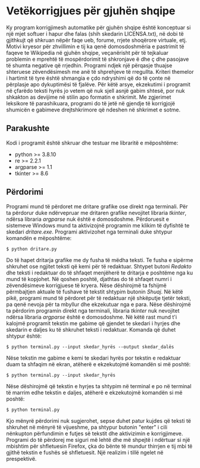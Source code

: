 # Vetëkorrigjues për gjuhën shqipe

Ky program korrigjimesh automatike për gjuhën shqipe është konceptuar si
një mjet softuer i hapur dhe falas (shih skedarin LICENSA.txt), në dobi të
gjithkujt që shkruan nëpër faqe ueb, forume, rrjete shoqërore virtuale, etj.
Motivi kryesor për zhvillimin e tij ka qenë domosdoshmëria e pastrimit të
faqeve te Wikipedia në gjuhën shqipe, veçanërisht për të tejkaluar problemin
e mprehtë të mospërdorimit të shkronjave ë dhe ç dhe pasojave të shumta 
negative që rrjedhin. Programi ndjek një përqasje thuajse shteruese 
zëvendësimesh me anë të shprehjeve të rregullta. Kriteri themelor i hartimit
të tyre është shmangia e çdo ndryshimi që do të çonte në përplasje apo
dykuptimësi të fjalëve. Për këtë arsye, ekzekutimi i programit në çfarëdo 
teksti hyrës jo vetem që nuk sjell asnjë gabim shtesë, por nuk shkakton as 
devijime në stilin apo formatin e shkrimit. Me zgjerimet leksikore të 
parashikuara, programi do të jetë në gjendje të korrigjojë shumicën e
gabimeve drejtshkrimore që ndeshen në shkrimet e sotme.

## Parakushte

Kodi i programit është shkruar dhe testuar me libraritë e mëposhtëme:
- python >= 3.8.10
- re >= 2.2.1
- argparse >= 1.1
- tkinter >= 8.6

## Përdorimi

Programi mund të përdoret me dritare grafike ose direkt nga terminali. Për
ta përdorur duke ndërvepruar me dritaren grafike nevojitet libraria *tkinter*,
ndërsa libraria *argparse* nuk është e domosdoshme. Përdoruesit e sistemeve Windows
mund ta aktivizojnë programin me klikim të dyfishtë te skedari *dritare.exe*.
Programi aktivizohet nga terminali duke shtypur komandën e mëposhtëme:

```
$ python dritare.py
```

Do të hapet dritarja grafike me dy fusha të mëdha teksti. Te fusha e sipërme 
shkruhet ose ngjitet teksti që kemi për të redaktuar. Shtypet butoni *Redakto* 
dhe teksti i redaktuar do të shfaqet menjëherë te dritarja e poshtëme nga ku 
mund të kopjohet. Në qoshen poshtë, djathtas do të shfaqet numri i 
zëvendësimeve korrigjuese të kryera. Nëse dëshirojmë ta fshijmë përmbajtjen 
aktuale të fushave të tekstit shtypim butonin *Shuaj*. Në këtë pikë, programi 
mund të përdoret për të redaktuar një shkëputje tjetër teksti, pa qenë nevoja 
për ta mbyllur dhe ekzekutuar nga e para. Nëse dëshirojmë ta përdorim 
programin direkt nga terminali, libraria *tkinter* nuk nevojitet ndërsa libraria
*argparse* është e domosdoshme. Në këtë rast mund t'i kalojmë programit tekstin 
me gabime që gjendet te skedari i hyrjes dhe skedarin e daljes ku të shkruhet teksti
i redaktuar. Komanda që duhet shtypur është:

```
$ python terminal.py --input skedar_hyrës --output skedar_dalës
```

Nëse tekstin me gabime e kemi te skedari hyrës por tekstin e redaktuar
duam ta shfaqim në ekran, atëherë e ekzekutojmë komandën si më poshtë:

```
$ python terminal.py --input skedar_hyrës
```

Nëse dëshirojmë që tekstin e hyrjes ta shtypim në terminal e po në 
terminal të marrim edhe tekstin e daljes, atëherë e ekzekutojmë komandën
si më poshtë:

```
$ python terminal.py
```

Kjo mënyrë përdorimi nuk sugjerohet, sepse duhet patur kujdes që teksti të
shkruhet në mënyrë të vijueshme, pa shtypur butonin "enter" i cili nënkupton
përfundimin e futjes së tekstit dhe aktivizimin e korrigjimeve. Programi do
të përdorej me siguri më lehtë dhe më shpejtë i ndërtuar si një mbishtim për
shfletuesin Firefox, çka do bënte të mundur thirrjen e tij mbi të gjithë
tekstin e fushës së shfletuesit. Një realizim i tillë ngelet në prespektivë.
